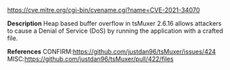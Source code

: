 https://cve.mitre.org/cgi-bin/cvename.cgi?name=CVE-2021-34070

**Description**
Heap based buffer overflow in tsMuxer 2.6.16 allows attackers to cause a Denial of Service (DoS) by running the application with a crafted file.

**References**
CONFIRM:https://github.com/justdan96/tsMuxer/issues/424
MISC:https://github.com/justdan96/tsMuxer/pull/422/files
